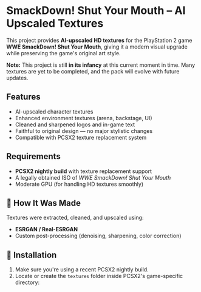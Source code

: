 # SmackDown! Shut Your Mouth – AI Upscaled Textures

This project provides **AI-upscaled HD textures** for the PlayStation 2 game **WWE SmackDown! Shut Your Mouth**, giving it a modern visual upgrade while preserving the game's original art style.

**Note:** This project is still **in its infancy** at this current moment in time. Many textures are yet to be completed, and the pack will evolve with future updates.


## Features

-  AI-upscaled character textures 
-  Enhanced environment textures (arena, backstage, UI)
-  Cleaned and sharpened logos and in-game text
-  Faithful to original design — no major stylistic changes
-  Compatible with PCSX2 texture replacement system

## Requirements

- **PCSX2 nightly build** with texture replacement support
- A legally obtained ISO of *WWE SmackDown! Shut Your Mouth*
- Moderate GPU (for handling HD textures smoothly)

## 🧠 How It Was Made

Textures were extracted, cleaned, and upscaled using:
- **ESRGAN / Real-ESRGAN**
- Custom post-processing (denoising, sharpening, color correction)

## 📁 Installation

1. Make sure you're using a recent PCSX2 nightly build.
2. Locate or create the `textures` folder inside PCSX2's game-specific directory:
